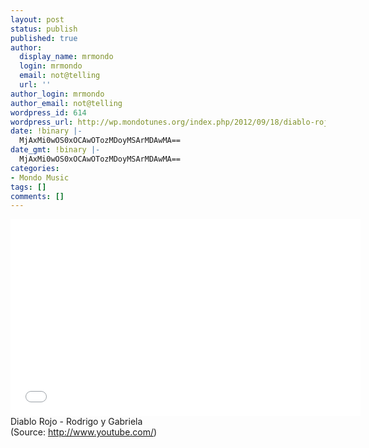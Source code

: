 ```yaml
---
layout: post
status: publish
published: true
author:
  display_name: mrmondo
  login: mrmondo
  email: not@telling
  url: ''
author_login: mrmondo
author_email: not@telling
wordpress_id: 614
wordpress_url: http://wp.mondotunes.org/index.php/2012/09/18/diablo-rojo-rodrigo-y-gabriela/
date: !binary |-
  MjAxMi0wOS0xOCAwOTozMDoyMSArMDAwMA==
date_gmt: !binary |-
  MjAxMi0wOS0xOCAwOTozMDoyMSArMDAwMA==
categories:
- Mondo Music
tags: []
comments: []
---
```

<iframe width="560" height="315" src="//www.youtube.com/embed/YZkJ7dyFX0s" frameborder="0"> </iframe>
Diablo Rojo - Rodrigo y Gabriela
<div class="attribution">(<span>Source:</span> <a href="http://www.youtube.com/">http://www.youtube.com/</a>)</div>
